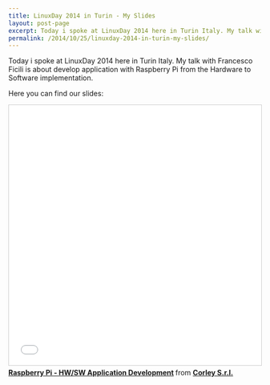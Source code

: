 ```yaml
---
title: LinuxDay 2014 in Turin - My Slides
layout: post-page
excerpt: Today i spoke at LinuxDay 2014 here in Turin Italy. My talk with <a href="http://francescoficili.com/">Francesco Ficili</a> is about develop application with Raspberry Pi from the Hardware to Software implementation.
permalink: /2014/10/25/linuxday-2014-in-turin-my-slides/
---
```

Today i spoke at LinuxDay 2014 here in Turin Italy. My talk with Francesco Ficili is about develop application with
Raspberry Pi from the Hardware to Software implementation.


Here you can find our slides:

<div class="row text-center">
<iframe src="//www.slideshare.net/slideshow/embed_code/40713213" width="640" height="519" frameborder="0" marginwidth="0" marginheight="0" scrolling="no" style="border:1px solid #CCC; border-width:1px; margin-bottom:5px; max-width: 100%;" allowfullscreen> </iframe> <div style="margin-bottom:5px"> <strong> <a href="//www.slideshare.net/corleycloud/raspberry-pi-40713213" title="Raspberry Pi - HW/SW Application Development" target="_blank">Raspberry Pi - HW/SW Application Development</a> </strong> from <strong><a href="//www.slideshare.net/corleycloud" target="_blank">Corley S.r.l.</a></strong> </div>
</div>


